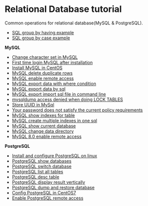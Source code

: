 # Relational Database tutorial
Common operations for relational database(MySQL & PostgreSQL).

* [SQL group by having example](http://www.henryxi.com/sql-group-by-having-example)
* [SQL group by case example](http://www.henryxi.com/sql-group-by-case-example)

**MySQL**

* [Change character set in MySQL](http://www.henryxi.com/change-character-set-in-mysql)
* [First time login MySQL after installation](http://www.henryxi.com/first-time-login-mysql-after-installation)
* [Install MySQL in CentOS](http://www.henryxi.com/install-mysql-in-centos)
* [MySQL delete duplicate rows](http://www.henryxi.com/mysql-delete-duplicate-rows)
* [MySQL enable remote access](http://www.henryxi.com/mysql-enable-remote-access)
* [MySQL export data with where condition](http://www.henryxi.com/mysql-export-data-with-where-condition)
* [ MySQL export data by sql](http://www.henryxi.com/mysql-export-data-by-sql)
* [MySQL export import sql file in command line](http://www.henryxi.com/mysql-export-import-sql-file-in-command-line)
* [mysqldump access denied when doing LOCK TABLES](http://www.henryxi.com/mysqldump-access-denied-when-doing-lock-tables)
* [Store UUID in MySql](http://www.henryxi.com/store-uuid-in-mysql)
* [Your password does not satisfy the current policy requirements](http://www.henryxi.com/your-password-does-not-satisfy-the-current-policy-requirements)
* [MySQL show indexes for table](http://www.henryxi.com/mysql-show-indexes-for-table)
* [MySQL create multiple indexes in one sql](http://www.henryxi.com/mysql-create-multiple-indexes-in-one-sql)
* [MySQL show current database](http://www.henryxi.com/mysql-show-current-database)
* [MySQL change data directory](http://www.henryxi.com/mysql-change-data-directory)
* [MySQL 8.0 enable remote access](http://www.henryxi.com/mysql-80-enable-remote-access)


**PostgreSQL**

* [Install and configure PostgreSQL on linux](http://www.henryxi.com/install-and-configure-postgresql-on-linux)
* [PostgreSQL show databases](http://www.henryxi.com/postgresql-show-databases)
* [PostgreSQL switch database](http://www.henryxi.com/postgresql-switch-database)
* [PostgreSQL list all tables](http://www.henryxi.com/postgresql-list-all-tables)
* [PostgreSQL desc table](http://www.henryxi.com/postgresql-desc-table)
* [PostgreSQL display result vertically](http://www.henryxi.com/postgresql-display-result-vertically)
* [PostgreSQL dump and restore database](http://www.henryxi.com/postgresql-dump-and-restore-database)
* [Config PostgreSQL in CentOS7](http://www.henryxi.com/config-postgresql-in-centos7)
* [Enable PostgreSQL remote access](http://www.henryxi.com/enable-postgresql-remote-access)
